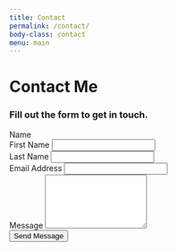 ```yaml
---
title: Contact
permalink: /contact/
body-class: contact
menu: main
---
```


<div class="container contact-wrapper">
  <div class="row">
    <div class="col-sm-8">
      <h1>Contact Me</h1>
      <h3>Fill out the form to get in touch.</h3>
      <form action="https://formspree.io/billytamplin@gmail.com"
            method="POST">
        <div class="name-title">Name</div>
        <div class="form-group form-group-lg">
          <div class="row names">
            <div class="col-md-6 first-name">
              <label for="senderFirst" class="sender-first-name">First Name</label>
              <input type="text" class="form-control" name="first-name" id="senderFirst">
            </div>
            <div class="col-md-6 last-name">
              <label for="senderLast" class="sender-last-name">Last Name</label>
              <input type="text" class="form-control" name="last-name" id="senderLast">
            </div>
          </div>
        </div>
        <div class="form-group form-group-lg">
          <label for="exampleInputEmail1">Email Address</label>
          <input type="email" class="form-control" name="_replyto" id="exampleInputEmail1">
        </div>
        <div class="form-group form-group-lg">
          <label for="emailMessage">Message</label>
          <textarea class="form-control" rows="6" id="emailMessage" name="message"></textarea>
        </div>
        <button type="submit" class="btn btn-default">Send Message</button>
        <input type="hidden" name="_next" value="/thank-you/" />
      </form>
    </div>
  </div>
</div>
